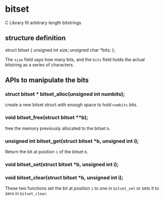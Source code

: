 # bitset
C Library fit arbitrary length bitstrings

## structure definition

struct bitset {
	unsigned int size;
	unsigned char *bits;
};

The `size` field says how many bits, and the `bits` field holds the actual bitstring as a series of characters.


## APIs to manipulate the bits


### struct bitset * bitset_alloc(unsigned int numbits);
create a new bitset struct with enough space to hold `numbits` bits.

### void bitset_free(struct bitset **b);
free the memory previously allocated to the bitset `b`.

### unsigned int bitset_get(struct bitset *b, unsigned int i);
Return the bit at position `i` of the bitset `b`.


### void bitset_set(struct bitset *b, unsigned int i);
### void bitset_clear(struct bitset *b, unsigned int i);
These two functions set the bit at position `i` to one in `bitset_set` or sets it to zero in `bitset_clear`.
